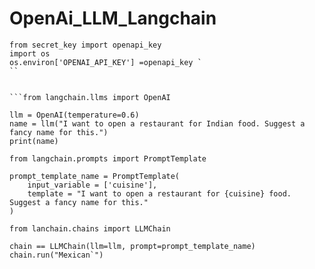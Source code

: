 # OpenAi_LLM_Langchain

```
from secret_key import openapi_key
import os
os.environ['OPENAI_API_KEY'] =openapi_key `
``


```from langchain.llms import OpenAI

llm = OpenAI(temperature=0.6)
name = llm("I want to open a restaurant for Indian food. Suggest a fancy name for this.")
print(name)
```

```
from langchain.prompts import PromptTemplate

prompt_template_name = PromptTemplate(
    input_variable = ['cuisine'],
    template = "I want to open a restaurant for {cuisine} food. Suggest a fancy name for this."
)
```
```
from lanchain.chains import LLMChain

chain == LLMChain(llm=llm, prompt=prompt_template_name)
chain.run("Mexican`")
```
